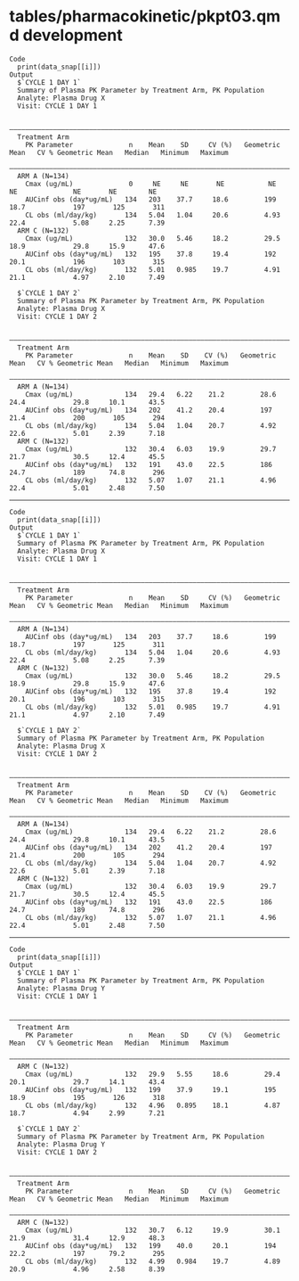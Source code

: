 # tables/pharmacokinetic/pkpt03.qmd development

    Code
      print(data_snap[[i]])
    Output
      $`CYCLE 1 DAY 1`
      Summary of Plasma PK Parameter by Treatment Arm, PK Population
      Analyte: Plasma Drug X
      Visit: CYCLE 1 DAY 1
      
      ——————————————————————————————————————————————————————————————————————————————————————————————————————————————————————————
      Treatment Arm                                                                                                             
        PK Parameter              n    Mean    SD     CV (%)   Geometric Mean   CV % Geometric Mean   Median   Minimum   Maximum
      ——————————————————————————————————————————————————————————————————————————————————————————————————————————————————————————
      ARM A (N=134)                                                                                                             
        Cmax (ug/mL)              0     NE     NE       NE           NE                 NE              NE       NE        NE   
        AUCinf obs (day*ug/mL)   134   203    37.7     18.6         199                18.7            197       125       311  
        CL obs (ml/day/kg)       134   5.04   1.04     20.6         4.93               22.4            5.08     2.25      7.39  
      ARM C (N=132)                                                                                                             
        Cmax (ug/mL)             132   30.0   5.46     18.2         29.5               18.9            29.8     15.9      47.6  
        AUCinf obs (day*ug/mL)   132   195    37.8     19.4         192                20.1            196       103       315  
        CL obs (ml/day/kg)       132   5.01   0.985    19.7         4.91               21.1            4.97     2.10      7.49  
      
      $`CYCLE 1 DAY 2`
      Summary of Plasma PK Parameter by Treatment Arm, PK Population
      Analyte: Plasma Drug X
      Visit: CYCLE 1 DAY 2
      
      —————————————————————————————————————————————————————————————————————————————————————————————————————————————————————————
      Treatment Arm                                                                                                            
        PK Parameter              n    Mean    SD    CV (%)   Geometric Mean   CV % Geometric Mean   Median   Minimum   Maximum
      —————————————————————————————————————————————————————————————————————————————————————————————————————————————————————————
      ARM A (N=134)                                                                                                            
        Cmax (ug/mL)             134   29.4   6.22    21.2         28.6               24.4            29.8     10.1      43.5  
        AUCinf obs (day*ug/mL)   134   202    41.2    20.4         197                21.4            200       105       294  
        CL obs (ml/day/kg)       134   5.04   1.04    20.7         4.92               22.6            5.01     2.39      7.18  
      ARM C (N=132)                                                                                                            
        Cmax (ug/mL)             132   30.4   6.03    19.9         29.7               21.7            30.5     12.4      45.5  
        AUCinf obs (day*ug/mL)   132   191    43.0    22.5         186                24.7            189      74.8       296  
        CL obs (ml/day/kg)       132   5.07   1.07    21.1         4.96               22.4            5.01     2.48      7.50  
      

---

    Code
      print(data_snap[[i]])
    Output
      $`CYCLE 1 DAY 1`
      Summary of Plasma PK Parameter by Treatment Arm, PK Population
      Analyte: Plasma Drug X
      Visit: CYCLE 1 DAY 1
      
      ——————————————————————————————————————————————————————————————————————————————————————————————————————————————————————————
      Treatment Arm                                                                                                             
        PK Parameter              n    Mean    SD     CV (%)   Geometric Mean   CV % Geometric Mean   Median   Minimum   Maximum
      ——————————————————————————————————————————————————————————————————————————————————————————————————————————————————————————
      ARM A (N=134)                                                                                                             
        AUCinf obs (day*ug/mL)   134   203    37.7     18.6         199                18.7            197       125       311  
        CL obs (ml/day/kg)       134   5.04   1.04     20.6         4.93               22.4            5.08     2.25      7.39  
      ARM C (N=132)                                                                                                             
        Cmax (ug/mL)             132   30.0   5.46     18.2         29.5               18.9            29.8     15.9      47.6  
        AUCinf obs (day*ug/mL)   132   195    37.8     19.4         192                20.1            196       103       315  
        CL obs (ml/day/kg)       132   5.01   0.985    19.7         4.91               21.1            4.97     2.10      7.49  
      
      $`CYCLE 1 DAY 2`
      Summary of Plasma PK Parameter by Treatment Arm, PK Population
      Analyte: Plasma Drug X
      Visit: CYCLE 1 DAY 2
      
      —————————————————————————————————————————————————————————————————————————————————————————————————————————————————————————
      Treatment Arm                                                                                                            
        PK Parameter              n    Mean    SD    CV (%)   Geometric Mean   CV % Geometric Mean   Median   Minimum   Maximum
      —————————————————————————————————————————————————————————————————————————————————————————————————————————————————————————
      ARM A (N=134)                                                                                                            
        Cmax (ug/mL)             134   29.4   6.22    21.2         28.6               24.4            29.8     10.1      43.5  
        AUCinf obs (day*ug/mL)   134   202    41.2    20.4         197                21.4            200       105       294  
        CL obs (ml/day/kg)       134   5.04   1.04    20.7         4.92               22.6            5.01     2.39      7.18  
      ARM C (N=132)                                                                                                            
        Cmax (ug/mL)             132   30.4   6.03    19.9         29.7               21.7            30.5     12.4      45.5  
        AUCinf obs (day*ug/mL)   132   191    43.0    22.5         186                24.7            189      74.8       296  
        CL obs (ml/day/kg)       132   5.07   1.07    21.1         4.96               22.4            5.01     2.48      7.50  
      

---

    Code
      print(data_snap[[i]])
    Output
      $`CYCLE 1 DAY 1`
      Summary of Plasma PK Parameter by Treatment Arm, PK Population
      Analyte: Plasma Drug Y
      Visit: CYCLE 1 DAY 1
      
      ——————————————————————————————————————————————————————————————————————————————————————————————————————————————————————————
      Treatment Arm                                                                                                             
        PK Parameter              n    Mean    SD     CV (%)   Geometric Mean   CV % Geometric Mean   Median   Minimum   Maximum
      ——————————————————————————————————————————————————————————————————————————————————————————————————————————————————————————
      ARM C (N=132)                                                                                                             
        Cmax (ug/mL)             132   29.9   5.55     18.6         29.4               20.1            29.7     14.1      43.4  
        AUCinf obs (day*ug/mL)   132   199    37.9     19.1         195                18.9            195       126       318  
        CL obs (ml/day/kg)       132   4.96   0.895    18.1         4.87               18.7            4.94     2.99      7.21  
      
      $`CYCLE 1 DAY 2`
      Summary of Plasma PK Parameter by Treatment Arm, PK Population
      Analyte: Plasma Drug Y
      Visit: CYCLE 1 DAY 2
      
      ——————————————————————————————————————————————————————————————————————————————————————————————————————————————————————————
      Treatment Arm                                                                                                             
        PK Parameter              n    Mean    SD     CV (%)   Geometric Mean   CV % Geometric Mean   Median   Minimum   Maximum
      ——————————————————————————————————————————————————————————————————————————————————————————————————————————————————————————
      ARM C (N=132)                                                                                                             
        Cmax (ug/mL)             132   30.7   6.12     19.9         30.1               21.9            31.4     12.9      48.3  
        AUCinf obs (day*ug/mL)   132   199    40.0     20.1         194                22.2            197      79.2       295  
        CL obs (ml/day/kg)       132   4.99   0.984    19.7         4.89               20.9            4.96     2.58      8.39  
      

